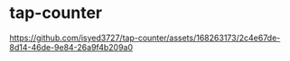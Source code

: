 # tap-counter

https://github.com/isyed3727/tap-counter/assets/168263173/2c4e67de-8d14-46de-9e84-26a9f4b209a0

